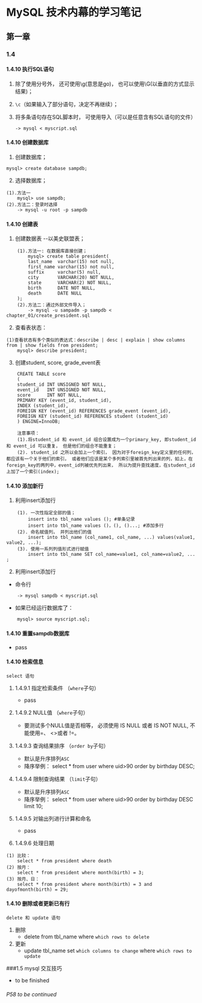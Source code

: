 # MySQL 技术内幕的学习笔记

## 第一章
### 1.4
#### 1.4.10 执行SQL语句
1. 除了使用分号外， 还可使用\g(意思是go)， 也可以使用\G(以垂直的方式显示结果)；

2. `\c`（如果输入了部分语句，决定不再继续）；

3. 将多条语句存在SQL脚本时， 可使用导入（可以是任意含有SQL语句的文件）
    ~~~
    -> mysql < myscript.sql
    ~~~

#### 1.4.10 创建数据库
1. 创建数据库；
~~~
mysql> create database sampdb;
~~~

2. 选择数据库；
~~~
(1).方法一
    mysql> use sampdb;
(2).方法二：登录时选择
    -> mysql -u root -p sampdb
~~~

#### 1.4.10 创建表
1. 创建数据表 --以美史联盟表；
~~~
    (1).方法一: 在数据库直接创建；
        mysql> create table president(
        last_name  varchar(15) not null,
        first_name varchar(15) not null,
        suffix     varchar(5) null,
        city       VARCHAR(20) NOT NULL,
        state      VARCHAR(2) NOT NULL,
        birth      DATE NOT NULL,
        death      DATE NULL
    );
    (2).方法二：通过外部文件导入；
        -> mysql -u sampadm -p sampdb < chapter_01/create_president.sql
~~~

2. 查看表状态：
~~~
(1)查看状态有多个类似的表达式：describe | desc | explain | show columns from | show fields from president;
    mysql> describe president;
~~~

3. 创建student, score, grade_event表
~~~
    CREATE TABLE score
    (
    student_id INT UNSIGNED NOT NULL,
    event_id   INT UNSIGNED NOT NULL,
    score      INT NOT NULL,
    PRIMARY KEY (event_id, student_id),
    INDEX (student_id),
    FOREIGN KEY (event_id) REFERENCES grade_event (event_id),
    FOREIGN KEY (student_id) REFERENCES student (student_id)
    ) ENGINE=InnoDB;

    注意事项：
    (1).将student_id 和 event_id 组合设置成为一个primary_key, 即student_id 和 event_id 可以重复， 但是他们的组合不能重复；
    (2). student_id 之所以会加上一个索引， 因为对于foreign_key定义里的任何列， 都应该有一个关于他们的索引， 或者他们应该是某个多列索引里被首先列出来的列，如上，在foreign_key的两列中，event_id列被优先列出来， 所以为提升查找速度，在student_id上加了一个索引(index);
~~~

#### 1.4.10 添加新行
1. 利用insert添加行
~~~
    (1). 一次性指定全部的值；
        insert into tbl_name values (); #单条记录
        insert into tbl_name values ()，(), ()...; #添加多行
    (2). 命名赋值列， 并列出他们的值
        insert into tbl_name (col_name1, col_name, ...) values(value1, value2, ...);
    (3). 使用一系列列值形式进行赋值
        insert into tbl_name SET col_name=value1, col_name=value2, ... ;
~~~

2. 利用insert添加行
- 命令行
~~~
    -> mysql sampdb < myscript.sql 
~~~
- 如果已经运行数据库了：
~~~
    mysql> source myscript.sql;
~~~

#### 1.4.10 重置sampdb数据库
- pass

#### 1.4.10 检索信息
```select 语句```
1. 1.4.9.1 指定检索条件 （`where`子句）
    - pass

2. 1.4.9.2 NULL值 （`where`子句）
    - 要测试多个NULL值是否相等， 必须使用 IS NULL 或者 IS NOT NULL, 不能使用=、 <>或者 !=。

3. 1.4.9.3 查询结果排序 （`order by`子句）
    - 默认是升序排列`ASC`
    - 降序举例： select * from user where uid>90 order by birthday DESC;

4. 1.4.9.4 限制查询结果 （`limit`子句）
    - 默认是升序排列`ASC`
    - 降序举例： select * from user where uid>90 order by birthday DESC limit 10;

5. 1.4.9.5 对输出列进行计算和命名
    - pass 

6. 1.4.9.6 处理日期
~~~
(1) 比较：
    select * from president where death
(2) 按月：
    select * from president where month(birth) = 3;
(3) 按月、日：
    select * from president where month(birth) = 3 and dayofmonth(birth) = 29;
~~~

#### 1.4.10 删除或者更新已有行
```delete 和 update 语句```
1. 删除
    - delete from tbl_name where `which rows to delete`
2. 更新
    - update tbl_name set `which columns to change` where `which rows to update`

###1.5 mysql 交互技巧
- to be finished



###### P58 to be continued